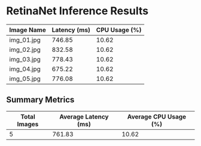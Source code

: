 # RetinaNet Inference Results

| Image Name | Latency (ms) | CPU Usage (%) |
|------------|--------------|---------------|
| img_01.jpg | 746.85 | 10.62 |
| img_02.jpg | 832.58 | 10.62 |
| img_03.jpg | 778.43 | 10.62 |
| img_04.jpg | 675.22 | 10.62 |
| img_05.jpg | 776.08 | 10.62 |

## Summary Metrics

| Total Images | Average Latency (ms) | Average CPU Usage (%) |
|--------------|----------------------|-----------------------|
| 5 | 761.83 | 10.62 |

